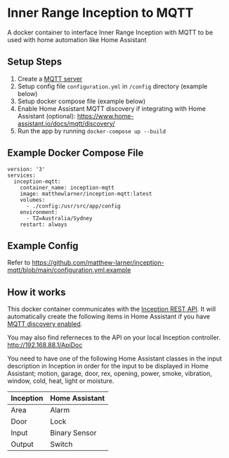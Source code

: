 # Inner Range Inception to MQTT
A docker container to interface Inner Range Inception with MQTT to be used with home automation like Home Assistant

## Setup Steps
1. Create a [MQTT server](https://hub.docker.com/_/eclipse-mosquitto)
2. Setup config file `configuration.yml` in `/config` directory (example below)
3. Setup docker compose file (example below)
4. Enable Home Assistant MQTT discovery if integrating with Home Assistant (optional): https://www.home-assistant.io/docs/mqtt/discovery/
5. Run the app by running `docker-compose up --build`

## Example Docker Compose File
```
version: '3'
services:
  inception-mqtt:
    container_name: inception-mqtt
    image: matthewlarner/inception-mqtt:latest
    volumes:
      - ./config:/usr/src/app/config
    environment:
      - TZ=Australia/Sydney
    restart: always
```

## Example Config

Refer to https://github.com/matthew-larner/inception-mqtt/blob/main/configuration.yml.example

## How it works
This docker container communicates with the [Inception REST API](https://skytunnel.com.au/Inception/API_SAMPLE/ApiDoc). It will automatically create the following items in Home Assistant if you have [MQTT discovery enabled](https://www.home-assistant.io/docs/mqtt/discovery/). 

You may also find referneces to the API on your local Inception controller. http://192.168.88.1/ApiDoc

You need to have one of the following Home Assistant classes in the input description in Inception in order for the input to be displayed in Home Assistant; motion, garage, door, rex, opening, power, smoke, vibration, window, cold, heat, light or moisture.

| Inception | Home Assistant |
|-----------|----------------|
| Area      | Alarm          |
| Door      | Lock           |
| Input     | Binary Sensor  |
| Output    | Switch         |
